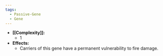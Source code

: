 ```yaml
---
tags:
  - Passive-Gene
  - Gene
---
```

- **[[Complexity]]:**
	- 1
- **Effects:**
	- Carriers of this gene have a permanent vulnerability to fire damage.